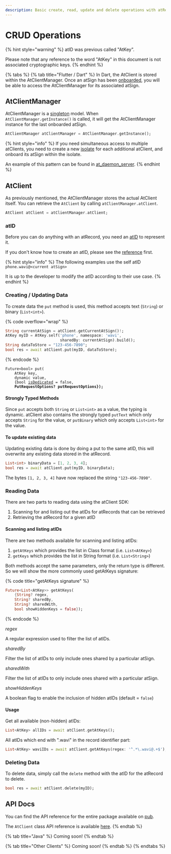 ```yaml
---
description: Basic create, read, update and delete operations with atRecords
---
```


# CRUD Operations

{% hint style="warning" %}
atID was previous called "AtKey".

Please note that any reference to the word "AtKey" in this document is not associated cryptographic keys.
{% endhint %}

{% tabs %}
{% tab title="Flutter / Dart" %}
In Dart, the AtClient is stored within the AtClientManager. Once an atSign has been [onboarded](onboarding.md), you will be able to access the AtClientManager for its associated atSign.

## AtClientManager

AtClientManager is a [singleton](https://en.wikipedia.org/wiki/Singleton\_pattern) model. When `AtClientManager.getInstance()` is called, it will get the AtClientManager instance for the last onboarded atSign.

```dart
AtClientManager atClientManager = AtClientManager.getInstance();
```

{% hint style="info" %}
If you need simultaneous access to multiple atClients, you need to create a new [isolate](https://dart.dev/language/concurrency#how-isolates-work) for each additional atClient, and onboard its atSign within the isolate.&#x20;

An example of this pattern can be found in [at\_daemon\_server](https://github.com/atsign-foundation/at\_services/tree/trunk/packages/at\_daemon\_server/lib/src/server).
{% endhint %}

## AtClient

As previously mentioned, the AtClientManager stores the actual AtClient itself. You can retrieve the `AtClient` by calling `atClientManager.atClient`.

```dart
AtClient atClient = atClientManager.atClient;
```

### atID

Before you can do anything with an atRecord, you need an [atID](../core/atrecord.md#atidentifier) to represent it.

If you don't know how to create an atID, please see the [reference](atid-reference/) first.

{% hint style="info" %}
The following examples use the self atID `phone.wavi@<current atSign>`

It is up to the developer to modify the atID according to their use case.
{% endhint %}

### Creating / Updating Data

To create data the `put` method is used, this method accepts text (`String`) or binary (`List<int>`).

{% code overflow="wrap" %}
```dart
String currentAtSign = atClient.getCurrentAtSign()!;
AtKey myID = AtKey.self('phone', namespace: 'wavi',
                        sharedBy: currentAtSign).build();
String dataToStore = "123-456-7890";
bool res = await atClient.put(myID, dataToStore);
```
{% endcode %}

<pre class="language-dart" data-title="put signature"><code class="lang-dart">Future&#x3C;bool> put(
    AtKey key,
    dynamic value,
    {bool <a data-footnote-ref href="#user-content-fn-1">isDedicated</a> = false,
<strong>    PutRequestOptions? putRequestOptions});
</strong></code></pre>

#### Strongly Typed Methods

Since `put` accepts both `String` or `List<int>` as a value, the typing is dynamic. atClient also contains the strongly typed `putText` which only accepts `String` for the value, or `putBinary` which only accepts `List<int>` for the value.

#### To update existing data

Updating existing data is done by doing a put to the same atID, this will overwrite any existing data stored in the atRecord.

```dart
List<int> binaryData = [1, 2, 3, 4];
bool res = await atClient.put(myID, binaryData);
```

The bytes `[1, 2, 3, 4]` have now replaced the string `"123-456-7890"`.

### Reading Data

There are two parts to reading data using the atClient SDK:

1. Scanning for and listing out the atIDs for atRecords that can be retrieved
2. Retrieving the atRecord for a given atID

#### Scanning and listing atIDs

There are two methods available for scanning and listing atIDs:

1. `getAtKeys` which provides the list in Class format (i.e. `List<AtKey>`)
2. `getKeys` which provides the list in String format (i.e. `List<String>`)

Both methods accept the same parameters, only the return type is different. So we will show the more commonly used getAtKeys signature:

{% code title="getAtKeys signature" %}
```dart
Future<List<AtKey>> getAtKeys(
    {String? regex,
    String? sharedBy,
    String? sharedWith,
    bool showHiddenKeys = false});
```
{% endcode %}

_regex_

A regular expression used to filter the list of atIDs.

_sharedBy_

Filter the list of atIDs to only include ones shared by a particular atSign.

_sharedWith_

Filter the list of atIDs to only include ones shared with a particular atSign.

_showHiddenKeys_

A boolean flag to enable the inclusion of hidden atIDs (default = `false`)

#### Usage

Get all available (non-hidden) atIDs:

```dart
List<AtKey> allIDs = await atClient.getAtKeys();
```

All atIDs which end with ".wavi" in the record identifier part:

```dart
List<AtKey> waviIDs = await atClient.getAtKeys(regex: '^.*\.wavi@.+$');
```

### Deleting Data

To delete data, simply call the `delete` method with the atID for the atRecord to delete.

```dart
bool res = await atClient.delete(myID);
```

## API Docs

You can find the API reference for the entire package available on [pub](https://pub.dev/documentation/at\_client/latest/).

The `AtClient` class API reference is available [here](https://pub.dev/documentation/at\_client/latest/at\_client/AtClient-class.html).
{% endtab %}

{% tab title="Java" %}
Coming soon!
{% endtab %}

{% tab title="Other Clients" %}
Coming soon!
{% endtab %}
{% endtabs %}

[^1]: This has been deprecated, and will be ignored.
